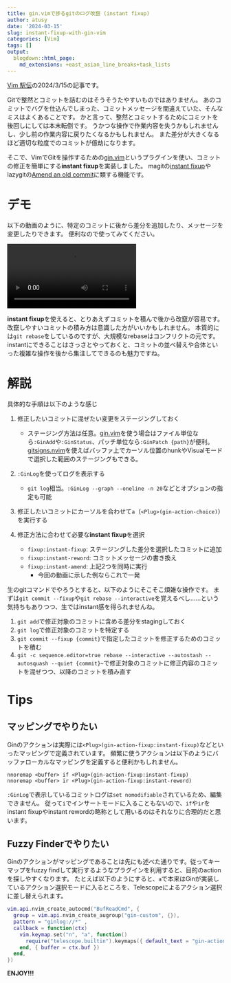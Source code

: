 ```yaml
---
title: gin.vimで捗るgitのログ改竄 (instant fixup)
author: atusy
date: '2024-03-15'
slug: instant-fixup-with-gin-vim
categories: [Vim]
tags: []
output:
  blogdown::html_page:
    md_extensions: +east_asian_line_breaks+task_lists
---
```


[Vim 駅伝](https://vim-jp.org/ekiden/)の2024/3/15の記事です。

Gitで整然とコミットを詰むのはそうそうたやすいものではありません。
あのコミットでバグを仕込んでしまった、コミットメッセージを間違えていた、そんなミスはよくあることです。
かと言って、整然とコミットするためにコミットを後回しにしては本末転倒です。
うかつな操作で作業内容を失うかもしれませんし、少し前の作業内容に戻りたくなるかもしれません。
また差分が大きくなるほど適切な粒度でのコミットが億劫になります。

そこで、VimでGitを操作するための[gin.vim](https:github.com/lambdalisue/gin.vim)というプラグインを使い、コミットの修正を簡単にする**instant fixup**を実装しました。
magitの[instant fixup](https://magit.vc/manual/magit/Initiating-a-Commit.html)やlazygitの[Amend an old commit](https://github.com/jesseduffield/lazygit?tab=readme-ov-file#amend-an-old-commit)に類する機能です。

# デモ

以下の動画のように、特定のコミットに後から差分を追加したり、メッセージを変更したりできます。
便利なので使ってみてください。

<video autoplay controls>
<source src=./video/demo.mp4>
</video>

**instant fixup**を使えると、とりあえずコミットを積んで後から改竄が容易です。
改竄しやすいコミットの積み方は意識した方がいいかもしれません。
本質的には`git rebase`をしているのですが、大規模なrebaseはコンフリクトの元です。
instantにできることはさっさとやっておくと、コミットの並べ替えや合体といった複雑な操作を後から集注してできるのも魅力ですね。

# 解説

具体的な手順は以下のような感じ

1.  修正したいコミットに混ぜたい変更をステージングしておく

    -   ステージング方法は任意。[gin.vim](https:github.com/lambdalisue/gin.vim)を使う場合はファイル単位なら`:GinAdd`や`:GinStatus`、パッチ単位なら`:GinPatch {path}`が便利。
    [gitsigns.nvim](https://github.com/lewis6991/gitsigns.nvim)を使えばバッファ上でカーソル位置のhunkやVisualモードで選択した範囲のステージングもできる。

2.  `:GinLog`を使ってログを表示する

    -   `git log`相当。`:GinLog --graph --oneline -n 20`などとオプションの指定も可能

3.  修正したいコミットにカーソルを合わせて`a`（`<Plug>(gin-action-choice)`）を実行する
4.  修正方法に合わせて必要な**instant fixup**を選択

    -   `fixup:instant-fixup`: ステージングした差分を選択したコミットに追加
    -   `fixup:instant-reword`: コミットメッセージの書き換え
    -   `fixup:instant-amend`: 上記2つを同時に実行
        -   今回の動画に示した例ならこれで一発

生のgitコマンドでやろうとすると、以下のようにそこそこ煩雑な操作です。
まずは`git commit --fixup`や`git rebase --interactive`を覚えるべし......という気持ちもありつつ、生ではinstant感を得られませんね。

1.  `git add`で修正対象のコミットに含める差分をstagingしておく
2.  `git log`で修正対象のコミットを特定する
3.  `git commit --fixup {commit}`で指定したコミットを修正するためのコミットを積む
4.  `git -c sequence.editor=true rebase --interactive --autostash --autosquash --quiet {commit}~`で修正対象のコミットに修正内容のコミットを混ぜつつ、以降のコミットを積み直す

# Tips

## マッピングでやりたい

Ginのアクションは実際には`<Plug>(gin-action-fixup:instant-fixup)`などといったマッピングで定義されています。
頻繁に使うアクションは以下のようにバッファローカルなマッピングを定義すると便利かもしれません。

``` vim
nnoremap <buffer> if <Plug>(gin-action-fixup:instant-fixup)
nnoremap <buffer> ir <Plug>(gin-action-fixup:instant-reword)
```

`:GinLog`で表示しているコミットログは`set nomodifiable`されているため、編集できません。
従って`i`でインサートモードに入ることもないので、`if`や`ir`をinstant fixupやinstant rewordの略称として用いるのはそれなりに合理的だと思います。

## Fuzzy Finderでやりたい

Ginのアクションがマッピングであることは先にも述べた通りです。従ってキーマップをfuzzy findして実行するようなプラグインを利用すると、目的のactionを探しやすくなります。
たとえば以下のようにすると、`a`で本来はGinが実装しているアクション選択モードに入るところを、Telescopeによるアクション選択に差し替えられます。

``` lua
vim.api.nvim_create_autocmd("BufReadCmd", {
  group = vim.api.nvim_create_augroup("gin-custom", {}),
  pattern = "ginlog://*" ,
  callback = function(ctx)
    vim.keymap.set("n", "a", function()
      require("telescope.builtin").keymaps({ default_text = "gin-action " })
    end, { buffer = ctx.buf })
  end,
})
```

**ENJOY!!!**
